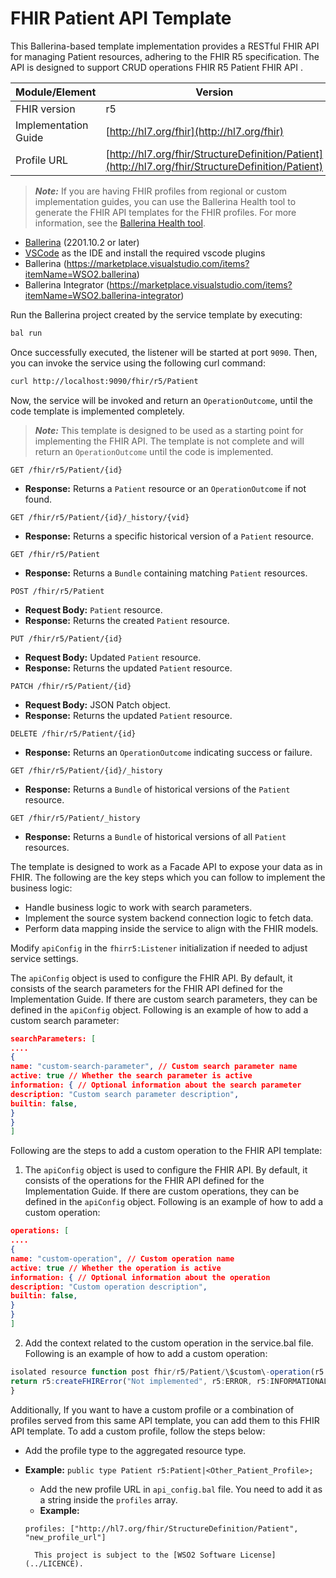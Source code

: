 # FHIR Patient API Template

This Ballerina-based template implementation provides a RESTful FHIR API for managing  Patient  resources, adhering to the FHIR R5 specification. The API is designed to support CRUD operations FHIR R5  Patient FHIR API .

| Module/Element       | Version |
| -------------------- | ------- |
| FHIR version         | r5 |
| Implementation Guide | [http://hl7.org/fhir](http://hl7.org/fhir) |
| Profile URL          |[http://hl7.org/fhir/StructureDefinition/Patient](http://hl7.org/fhir/StructureDefinition/Patient)|

> **_Note:_**  If you are having FHIR profiles from regional or custom implementation guides, you can use the Ballerina Health tool to generate the FHIR API templates for the FHIR profiles. For more information, see the [Ballerina Health tool](https://ballerina.io/learn/health-tool/#fhir-template-generation).

- [Ballerina](https://ballerina.io/downloads/) (2201.10.2 or later)
- [VSCode](https://code.visualstudio.com/download) as the IDE and install the required vscode plugins
- Ballerina (https://marketplace.visualstudio.com/items?itemName=WSO2.ballerina)
- Ballerina Integrator (https://marketplace.visualstudio.com/items?itemName=WSO2.ballerina-integrator)

Run the Ballerina project created by the service template by executing:
```sh
bal run
```
Once successfully executed, the listener will be started at port `9090`. Then, you can invoke the service using the following curl command:
```sh
curl http://localhost:9090/fhir/r5/Patient
```
Now, the service will be invoked and return an `OperationOutcome`, until the code template is implemented completely.

> **_Note:_**  This template is designed to be used as a starting point for implementing the FHIR API. The template is not complete and will return an `OperationOutcome` until the code is implemented.


```http
GET /fhir/r5/Patient/{id}
```
- **Response:** Returns a `Patient` resource or an `OperationOutcome` if not found.

```http
GET /fhir/r5/Patient/{id}/_history/{vid}
```
- **Response:** Returns a specific historical version of a `Patient` resource.

```http
GET /fhir/r5/Patient
```
- **Response:** Returns a `Bundle` containing matching `Patient` resources.

```http
POST /fhir/r5/Patient
```
- **Request Body:** `Patient` resource.
- **Response:** Returns the created `Patient` resource.

```http
PUT /fhir/r5/Patient/{id}
```
- **Request Body:** Updated `Patient` resource.
- **Response:** Returns the updated `Patient` resource.

```http
PATCH /fhir/r5/Patient/{id}
```
- **Request Body:** JSON Patch object.
- **Response:** Returns the updated `Patient` resource.

```http
DELETE /fhir/r5/Patient/{id}
```
- **Response:** Returns an `OperationOutcome` indicating success or failure.

```http
GET /fhir/r5/Patient/{id}/_history
```
- **Response:** Returns a `Bundle` of historical versions of the `Patient` resource.

```http
GET /fhir/r5/Patient/_history
```
- **Response:** Returns a `Bundle` of historical versions of all `Patient` resources.

The template is designed to work as a Facade API to expose your data as in FHIR. The following are the key steps which you can follow to implement the business logic:
- Handle business logic to work with search parameters.
- Implement the source system backend connection logic to fetch data.
- Perform data mapping inside the service to align with the FHIR models.

Modify `apiConfig` in the `fhirr5:Listener` initialization if needed to adjust service settings.

The `apiConfig` object is used to configure the FHIR API. By default, it consists of the search parameters for the FHIR API defined for the Implementation Guide. If there are custom search parameters, they can be defined in the `apiConfig` object. Following is an example of how to add a custom search parameter:

```json
searchParameters: [
....
{
name: "custom-search-parameter", // Custom search parameter name
active: true // Whether the search parameter is active
information: { // Optional information about the search parameter
description: "Custom search parameter description",
builtin: false,
}
}
]
```


Following are the steps to add a custom operation to the FHIR API template:

1. The `apiConfig` object is used to configure the FHIR API. By default, it consists of the operations for the FHIR API defined for the Implementation Guide. If there are custom operations, they can be defined in the `apiConfig` object. Following is an example of how to add a custom operation:
```json
operations: [
....
{
name: "custom-operation", // Custom operation name
active: true // Whether the operation is active
information: { // Optional information about the operation
description: "Custom operation description",
builtin: false,
}
}
]
```
2. Add the context related to the custom operation in the service.bal file. Following is an example of how to add a custom operation:
```typescript
isolated resource function post fhir/r5/Patient/\$custom\-operation(r5:FHIRContext fhirContext, Patient procedure) returns r5:OperationOutcome|r5:FHIRError {
return r5:createFHIRError("Not implemented", r5:ERROR, r5:INFORMATIONAL, httpStatusCode = http:STATUS_NOT_IMPLEMENTED);
}
```

Additionally, If you want to have a custom profile or a combination of profiles served from this same API template, you can add them to this FHIR API template. To add a custom profile, follow the steps below:

- Add the profile type to the aggregated resource type.
- **Example:** `public type Patient r5:Patient|<Other_Patient_Profile>;`
    - Add the new profile URL in `api_config.bal` file. You need to add it as a string inside the `profiles` array.
    - **Example:**
    ```ballerina
    profiles: ["http://hl7.org/fhir/StructureDefinition/Patient", "new_profile_url"]
    ```

        This project is subject to the [WSO2 Software License](../LICENCE).


